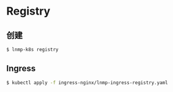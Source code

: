 # Registry

## 创建

```bash
$ lnmp-k8s registry
```

## Ingress

```bash
$ kubectl apply -f ingress-nginx/lnmp-ingress-registry.yaml
```
